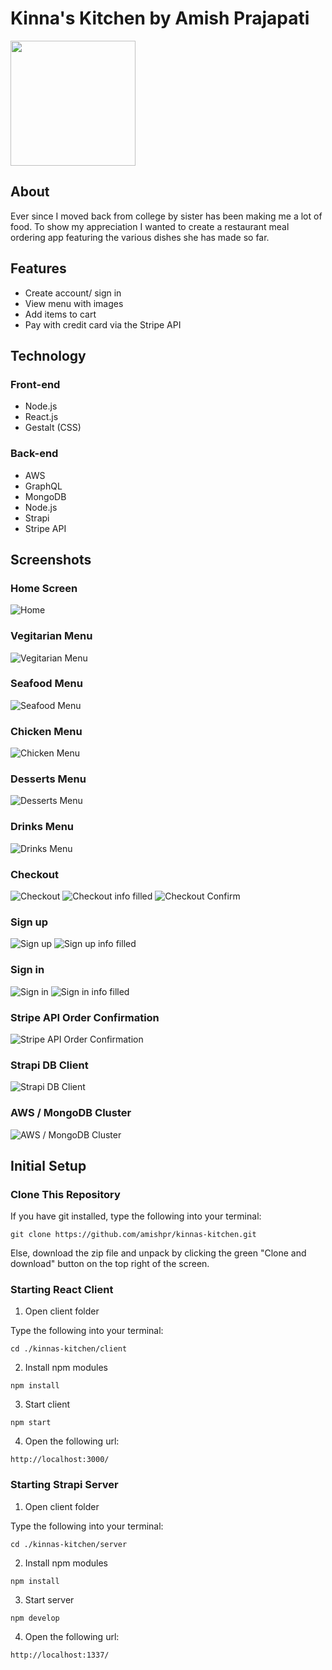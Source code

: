 # Kinna's Kitchen by Amish Prajapati
<img src="https://github.com/amishpr/kinnas-kitchen/blob/main/screenshots/kinnas-kitchen-logo-color.png" height="200">

## About

Ever since I moved back from college by sister has been making me a lot of food. To show my appreciation I wanted to create a restaurant meal ordering app featuring the various dishes she has made so far.

## Features

* Create account/ sign in
* View menu with images
* Add items to cart
* Pay with credit card via the Stripe API

## Technology

### Front-end

* Node.js
* React.js
* Gestalt (CSS)

### Back-end

* AWS
* GraphQL
* MongoDB
* Node.js
* Strapi
* Stripe API

## Screenshots

### Home Screen

![Home](https://github.com/amishpr/kinnas-kitchen/blob/main/screenshots/home.png)

### Vegitarian Menu

![Vegitarian Menu](https://github.com/amishpr/kinnas-kitchen/blob/main/screenshots/veg.png)

### Seafood Menu

![Seafood Menu](https://github.com/amishpr/kinnas-kitchen/blob/main/screenshots/seafood.png)
### Chicken Menu

![Chicken Menu](https://github.com/amishpr/kinnas-kitchen/blob/main/screenshots/chicken.png)
### Desserts Menu

![Desserts Menu](https://github.com/amishpr/kinnas-kitchen/blob/main/screenshots/desserts.png)
### Drinks Menu

![Drinks Menu](https://github.com/amishpr/kinnas-kitchen/blob/main/screenshots/drinks.png)
### Checkout

![Checkout](https://github.com/amishpr/kinnas-kitchen/blob/main/screenshots/checkout.png)
![Checkout info filled](https://github.com/amishpr/kinnas-kitchen/blob/main/screenshots/checkout-2.png)
![Checkout Confirm](https://github.com/amishpr/kinnas-kitchen/blob/main/screenshots/checkout-confirm.png)

### Sign up

![Sign up](https://github.com/amishpr/kinnas-kitchen/blob/main/screenshots/signup.png)
![Sign up info filled](https://github.com/amishpr/kinnas-kitchen/blob/main/screenshots/signup-2.png)
### Sign in

![Sign in](https://github.com/amishpr/kinnas-kitchen/blob/main/screenshots/signin.png)
![Sign in info filled](https://github.com/amishpr/kinnas-kitchen/blob/main/screenshots/signin-2.png)

### Stripe API Order Confirmation

![Stripe API Order Confirmation](https://github.com/amishpr/kinnas-kitchen/blob/main/screenshots/stripe-order.png)
### Strapi DB Client

![Strapi DB Client](https://github.com/amishpr/kinnas-kitchen/blob/main/screenshots/strapi-db.png)

### AWS / MongoDB Cluster

![AWS / MongoDB Cluster](https://github.com/amishpr/kinnas-kitchen/blob/main/screenshots/mongodb-aws.png)

## Initial Setup

### Clone This Repository

If you have git installed, type the following into your terminal:

```
git clone https://github.com/amishpr/kinnas-kitchen.git
```

Else, download the zip file and unpack by clicking the green "Clone and download" button on the top right of the screen.

### Starting React Client

1. Open client folder

Type the following into your terminal:

```
cd ./kinnas-kitchen/client
```
2. Install npm modules
```
npm install
```
3. Start client
```
npm start
```
4. Open the following url:
```
http://localhost:3000/
```

### Starting Strapi Server

1. Open client folder

Type the following into your terminal:

```
cd ./kinnas-kitchen/server
```
2. Install npm modules
```
npm install
```
3. Start server
```
npm develop
```
4. Open the following url:
```
http://localhost:1337/
```
